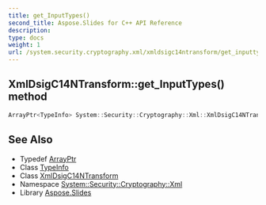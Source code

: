 ```yaml
---
title: get_InputTypes()
second_title: Aspose.Slides for C++ API Reference
description: 
type: docs
weight: 1
url: /system.security.cryptography.xml/xmldsigc14ntransform/get_inputtypes/
---
```

## XmlDsigC14NTransform::get_InputTypes() method




```cpp
ArrayPtr<TypeInfo> System::Security::Cryptography::Xml::XmlDsigC14NTransform::get_InputTypes() override
```

## See Also

* Typedef [ArrayPtr](../../../system/arrayptr/)
* Class [TypeInfo](../../../system/typeinfo/)
* Class [XmlDsigC14NTransform](../)
* Namespace [System::Security::Cryptography::Xml](../../)
* Library [Aspose.Slides](../../../)